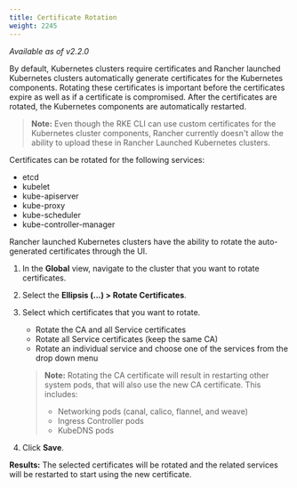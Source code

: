 ```yaml
---
title: Certificate Rotation
weight: 2245
---
```


_Available as of v2.2.0_

By default, Kubernetes clusters require certificates and Rancher launched Kubernetes clusters automatically generate  certificates for the Kubernetes components. Rotating these certificates is important before the certificates expire as well as if a certificate is compromised. After the certificates are rotated, the Kubernetes components are automatically restarted.

> **Note:** Even though the RKE CLI can use custom certificates for the Kubernetes cluster components, Rancher currently doesn't allow the ability to upload these in Rancher Launched Kubernetes clusters.

Certificates can be rotated for the following services:

- etcd
- kubelet
- kube-apiserver
- kube-proxy
- kube-scheduler
- kube-controller-manager

Rancher launched Kubernetes clusters have the ability to rotate the auto-generated certificates through the UI.

1. In the **Global** view, navigate to the cluster that you want to rotate certificates.

2. Select the **Ellipsis (...) > Rotate Certificates**.

3. Select which certificates that you want to rotate.

   * Rotate the CA and all Service certificates
   * Rotate all Service certificates (keep the same CA)
   * Rotate an individual service and choose one of the services from the drop down menu

    > **Note:** Rotating the CA certificate will result in restarting other system pods, that will also use the new CA certificate. This includes:
    >
    >- Networking pods (canal, calico, flannel, and weave)
    >- Ingress Controller pods
    >- KubeDNS pods

4. Click **Save**.

**Results:** The selected certificates will be rotated and the related services will be restarted to start using the new certificate.
